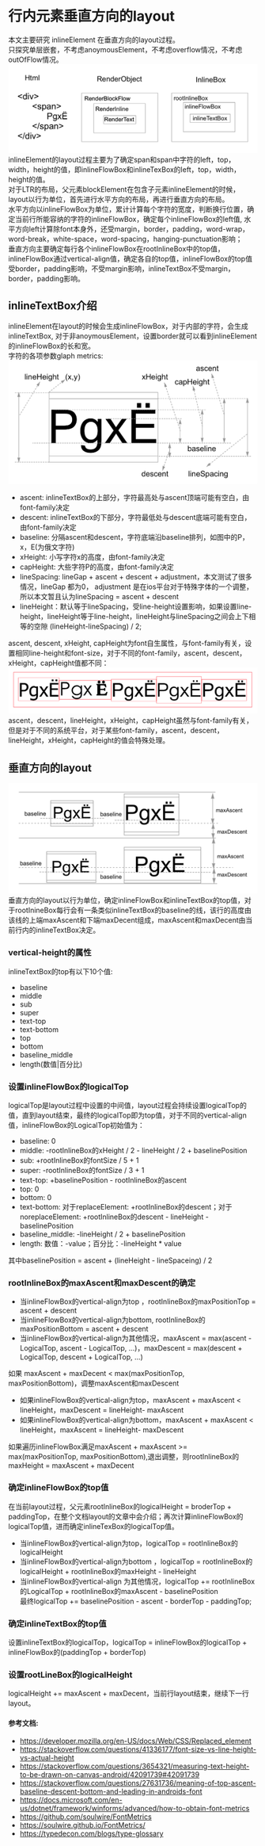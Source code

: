 # 行内元素垂直方向的layout
本文主要研究 inlineElement 在垂直方向的layout过程。   
只探究单层嵌套，不考虑anoymousElement，不考虑overflow情况，不考虑outOfFlow情况。   
![inlineBox](./_image/inlineBox.png)
inlineElement的layout过程主要为了确定span和span中字符的left，top，width，height的值，即inlineFlowBox和inlineTexBox的left，top，width，height的值。   
对于LTR的布局，父元素blockElement在包含子元素inlineElement的时候，layout以行为单位，首先进行水平方向的布局，再进行垂直方向的布局。  
水平方向以inlineFlowBox为单位，累计计算每个字符的宽度，判断换行位置，确定当前行所能容纳的字符的inlineFlowBox，确定每个inlineFlowBox的left值, 水平方向left计算除font本身外，还受margin，border，padding，word-wrap，word-break，white-space，word-spacing，hanging-punctuation影响；   
垂直方向主要确定每行各个inlineFlowBox在rootInlineBox中的top值，inlineFlowBox通过vertical-align值，确定各自的top值，inlineFlowBox的top值受border，padding影响，不受margin影响，inlineTextBox不受margin，border，padding影响。   




## inlineTextBox介绍
inlineElement在layout的时候会生成inlineFlowBox，对于内部的字符，会生成inlineTextBox, 对于非anoymousElement，设置border就可以看到inlineElement的inlineFlowBox的长和宽。   
字符的各项参数glaph metrics:
![font-metrics](./_image/font-metrics.png)
* ascent: inlineTextBox的上部分，字符最高处与ascent顶端可能有空白，由font-family决定
* descent: inlineTextBox的下部分，字符最低处与descent底端可能有空白，由font-family决定
* baseline: 分隔ascent和descent，字符底端沿baseline排列，如图中的P，x，E(为俄文字符)
* xHeight: 小写字符x的高度，由font-family决定
* capHeight: 大些字符P的高度，由font-family决定
* lineSpacing: lineGap + ascent + descent + adjustment，本文测试了很多情况，lineGap 都为0， adjustment 是在ios平台对于特殊字体的一个调整，所以本文暂且认为lineSpacing = ascent + descent
* lineHeight：默认等于lineSpacing，受line-height设置影响，如果设置line-height，lineHeight等于line-height，lineHeight与lineSpacing之间会上下相等的空隙 (lineHeight-lineSpacing) / 2;   

ascent, descent, xHeight, capHeight为font自生属性，与font-family有关，设置相同line-height和font-size，对于不同的font-family，ascent，descent，xHeight，capHeight值都不同：
![font-family](./_image/font-family.png)
ascent，descent，lineHeight，xHeight，capHeight虽然与font-family有关，但是对于不同的系统平台，对于某些font-family，ascent，descent，lineHeight，xHeight，capHeight的值会特殊处理。   


## 垂直方向的layout
![line-layout](./_image/line-layout.png)
垂直方向的layout以行为单位，确定inlineFlowBox和inlineTextBox的top值，对于rootInineBox每行会有一条类似inlineTextBox的baseline的线，该行的高度由该线的上端maxAscent和下端maxDecent组成，maxAscent和maxDecent由当前行内的inlineTextBox决定。

### vertical-height的属性
inlineTextBox的top有以下10个值:   
* baseline
* middle
* sub
* super
* text-top
* text-bottom
* top
* bottom
* baseline_middle
* length(数值|百分比)


### 设置inlineFlowBox的logicalTop
logicalTop是layout过程中设置的中间值，layout过程会持续设置logicalTop的值，直到layout结束，最终的logicalTop即为top值，对于不同的vertical-align值，inlineFlowBox的LogicalTop初始值为：   
* baseline: 0
* middle: -rootInlineBox的xHeight / 2 - lineHeight / 2 + baselinePosition
* sub: +rootInlineBox的fontSize / 5 + 1
* super: -rootInlineBox的fontSize / 3 + 1
* text-top: +baselinePosition - rootInlineBox的ascent
* top: 0
* bottom: 0
* text-bottom: 对于replaceElement: +rootInlineBox的descent；对于noreplaceElement: +rootInlineBox的descent - lineHeight - baselinePosition
* baseline_middle: -lineHeight / 2 + baselinePosition
* length: 数值：-value；百分比：-lineHeight * value   

其中baselinePosition = ascent + (lineHeight - lineSpaceing) / 2


### rootInlineBox的maxAscent和maxDescent的确定
* 当inlineFlowBox的vertical-align为top ，rootInlineBox的maxPositionTop =  ascent + descent
* 当inlineFlowBox的vertical-align为bottom, rootInlineBox的maxPositionBottom = ascent + descent
* 当inlineFlowBox的vertical-align为其他情况，maxAscent = max(ascent - LogicalTop, ascent - LogicalTop, ...)，maxDescent = max(descent + LogicalTop, descent + LogicalTop, ...)   

如果 maxAscent + maxDecent < max(maxPositionTop, maxPositionBottom)，调整maxAscent和maxDescent   
* 如果inlineFlowBox的vertical-align为top，maxAscent + maxAscent < lineHeight，maxDescent = lineHeight- maxAscent   
* 如果inlineFlowBox的vertical-align为bottom，maxAscent + maxAscent < lineHeight，maxAscent = lineHeight- maxDescent    

如果遍历inlineFlowBox满足maxAscent + maxAscent >= max(maxPositionTop, maxPositionBottom),退出调整，则rootInlineBox的maxHeight = maxAscent + maxDecent


### 确定inlineFlowBox的top值
在当前layout过程，父元素rootInlineBox的logicalHeight = broderTop + paddingTop，在整个文档layout的文章中会介绍；再次计算inlineFlowBox的logicalTop值，进而确定inlineTexBox的logicalTop值。   

* 当inlineFlowBox的vertical-align为top，logicalTop = rootInlineBox的logicalHeight
* 当inlineFlowBox的vertical-align为bottom ，logicalTop = rootInlineBox的logicalHeight + rootInlineBox的maxHeight - lineHeight
* 当inlineFlowBox的vertical-align 为其他情况，logicalTop += rootInlineBox的LogicalTop + rootInlineBox的maxAscent - baselinePosition    
最终logicalTop +=  baselinePosition - ascent - borderTop - paddingTop;   

### 确定inlineTextBox的top值
设置inlineTextBox的logicalTop，logicalTop = inlineFlowBox的logicalTop + inlineFlowBox的(paddingTop + borderTop)

### 设置rootLineBox的logicalHeight   
logicalHeight += maxAscent + maxDecent，当前行layout结束，继续下一行layout。

#### 参考文档:
* https://developer.mozilla.org/en-US/docs/Web/CSS/Replaced_element    
* https://stackoverflow.com/questions/41336177/font-size-vs-line-height-vs-actual-height   
* https://stackoverflow.com/questions/3654321/measuring-text-height-to-be-drawn-on-canvas-android/42091739#42091739   
* https://stackoverflow.com/questions/27631736/meaning-of-top-ascent-baseline-descent-bottom-and-leading-in-androids-font   
* https://docs.microsoft.com/en-us/dotnet/framework/winforms/advanced/how-to-obtain-font-metrics   
* https://github.com/soulwire/FontMetrics    
* https://soulwire.github.io/FontMetrics/   
* https://typedecon.com/blogs/type-glossary   
